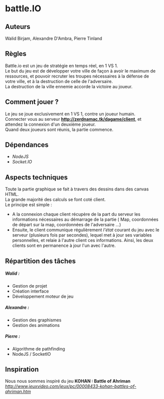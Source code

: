 # battle.IO
## Auteurs 
  Walid Birjam, Alexandre D'Ambra, Pierre Tinland
  
## Règles
  Battle.io est un jeu de stratégie en temps réel, en 1 VS 1.<br>
  Le but du jeu est de développer votre ville de façon à avoir le maximum de ressources, et pouvoir recruter les troupes nécessaires à la défense de votre ville, et à la destruction de celle de l'adversaire.<br>
  La destruction de la ville ennemie accorde la victoire au joueur.

## Comment jouer ?
  Le jeu se joue exclusivement en 1 VS 1, contre un joueur humain.<br>
  Connecter vous au serveur **http://zerdnamac.tk/dagame/client**, et attendez la connexion d'un  deuxième joueur.<br>
  Quand deux joueurs sont réunis, la partie commence.

## Dépendances
- *NodeJS*
- *Socket.IO*

## Aspects techniques
Toute la partie graphique se fait à travers des dessins dans des canvas HTML.<br>
La grande majorité des calculs se font coté client. <br>
Le principe est simple :
  - A la connexion chaque client récupère de la part du serveur les informations nécessaires au démarrage de la partie ( Map, coordonnées de départ sur la map, coordonnées de l'adversaire ...)
  - Ensuite, le client communique régulièrement *l'état* courant du jeu avec le serveur (plusieurs fois par secondes), lequel met à jour ses variables personnelles, et relaie à l'autre client ces informations. Ainsi, les deux clients sont en permanence à jour l'un avec l'autre. 


## Répartition des tâches
##### Walid :
  - Gestion de projet
  - Création interface
  - Développement moteur de jeu
  
##### Alexandre :
  - Gestion des graphismes
  - Gestion des animations

##### Pierre :
  - Algorithme de pathfinding
  - NodeJS / SocketIO
  
## Inspiration
Nous nous sommes inspiré du jeu **KOHAN : Battle of Ahriman**<br>
*http://www.jeuxvideo.com/jeux/pc/00008433-kohan-battles-of-ahriman.htm*
